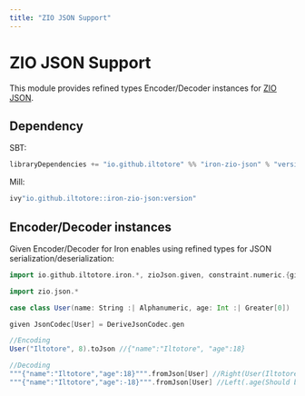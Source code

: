 ```yaml
---
title: "ZIO JSON Support"
---
```


# ZIO JSON Support

This module provides refined types Encoder/Decoder instances for [ZIO JSON](https://zio.github.io/zio-json/).

## Dependency

SBT: 

```scala
libraryDependencies += "io.github.iltotore" %% "iron-zio-json" % "version"
```

Mill:

```scala
ivy"io.github.iltotore::iron-zio-json:version"
```

## Encoder/Decoder instances

Given Encoder/Decoder for Iron enables using refined types for JSON serialization/deserialization:

```scala
import io.github.iltotore.iron.*, zioJson.given, constraint.numeric.{given, *}, constraint.string.{given, *}

import zio.json.*

case class User(name: String :| Alphanumeric, age: Int :| Greater[0])

given JsonCodec[User] = DeriveJsonCodec.gen

//Encoding
User("Iltotore", 8).toJson //{"name":"Iltotore", "age":18}

//Decoding
"""{"name":"Iltotore","age":18}""".fromJson[User] //Right(User(Iltotore, 18))
"""{"name":"Iltotore","age":-18}""".fromJson[User] //Left(.age(Should be greater than 0))
```
